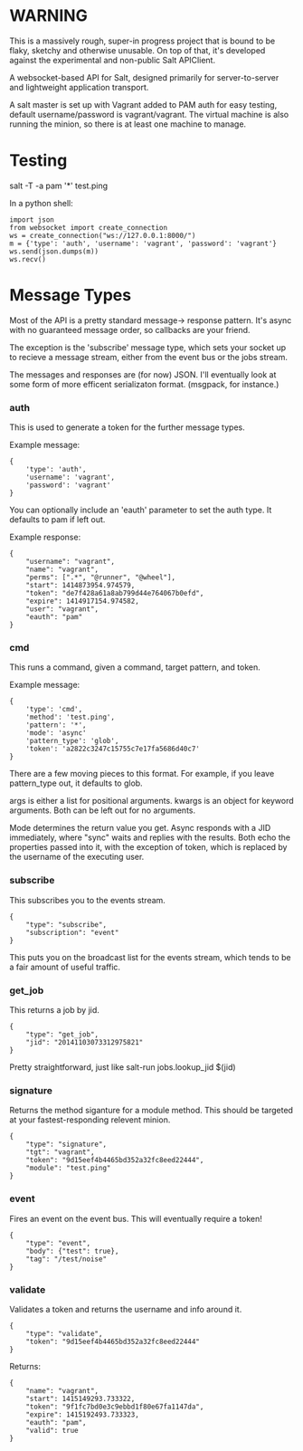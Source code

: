 # WARNING #
This is a massively rough, super-in progress project that is bound to be flaky, sketchy and otherwise unusable. On top of that, it's developed against the experimental and non-public Salt APIClient.

A websocket-based API for Salt, designed primarily for server-to-server and lightweight application transport.

A salt master is set up with Vagrant added to PAM auth for easy testing, default username/password is vagrant/vagrant. The virtual machine is also running the minion, so there is at least one machine to manage.

# Testing #

salt -T -a pam '*' test.ping

In a python shell:
```
import json
from websocket import create_connection
ws = create_connection("ws://127.0.0.1:8000/")
m = {'type': 'auth', 'username': 'vagrant', 'password': 'vagrant'}
ws.send(json.dumps(m))
ws.recv()
```


# Message Types #
Most of the API is a pretty standard message-> response pattern. It's async with no guaranteed message order, so callbacks are your friend.

The exception is the 'subscribe' message type, which sets your socket up to recieve a message stream, either from the event bus or the jobs stream.

The messages and responses are (for now) JSON. I'll eventually look at some form of more efficent serializaton format. (msgpack, for instance.)

### auth ###
This is used to generate a token for the further message types.

Example message:
```
{ 
	'type': 'auth',
	'username': 'vagrant',
	'password': 'vagrant'
}
```
You can optionally include an 'eauth' parameter to set the auth type.
It defaults to pam if left out.

Example response:
```
{
	"username": "vagrant",
	"name": "vagrant",
	"perms": [".*", "@runner", "@wheel"],
	"start": 1414873954.974579,
	"token": "de7f428a61a8ab799d44e764067b0efd",
	"expire": 1414917154.974582,
	"user": "vagrant",
	"eauth": "pam"
}
```

### cmd ###
This runs a command, given a command, target pattern, and token.

Example message:
```
{
	'type': 'cmd',
	'method': 'test.ping',
	'pattern': '*',
	'mode': 'async'
	'pattern_type': 'glob',
	'token': 'a2822c3247c15755c7e17fa5686d40c7'
}
```
There are a few moving pieces to this format.
For example, if you leave pattern_type out, it defaults to glob.

args is either a list for positional arguments.
kwargs is an object for keyword arguments.
Both can be left out for no arguments.

Mode determines the return value you get. Async responds with a JID immediately, where "sync" waits and replies with the results.
Both echo the properties passed into it, with the exception of token, which is replaced by the username of the executing user.

### subscribe ###
This subscribes you to the events stream.
```
{
	"type": "subscribe",
	"subscription": "event"
}
```
This puts you on the broadcast list for the events stream, which tends to be a fair amount of useful traffic.

### get_job ###
This returns a job by jid.
```
{
	"type": "get_job",
	"jid": "20141103073312975821"
}
```
Pretty straightforward, just like salt-run jobs.lookup_jid $(jid)

### signature ###
Returns the method siganture for a module method. This should be targeted at your fastest-responding relevent minion.
```
{
	"type": "signature",
	"tgt": "vagrant",
	"token": "9d15eef4b4465bd352a32fc8eed22444",
	"module": "test.ping"
}
```

### event ###
Fires an event on the event bus. This will eventually require a token!
```
{
	"type": "event",
	"body": {"test": true},
	"tag": "/test/noise"
}
```

### validate ###
Validates a token and returns the username and info around it.
```
{
	"type": "validate",
	"token": "9d15eef4b4465bd352a32fc8eed22444"
}
```

Returns:
```
{
	"name": "vagrant",
	"start": 1415149293.733322,
	"token": "9f1fc7bd0e3c9ebbd1f80e67fa1147da",
	"expire": 1415192493.733323,
	"eauth": "pam",
	"valid": true
}
```